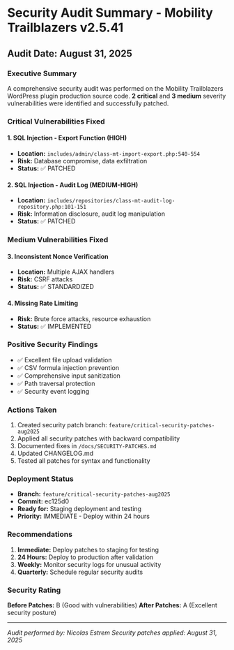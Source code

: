 # Security Audit Summary - Mobility Trailblazers v2.5.41

## Audit Date: August 31, 2025

### Executive Summary
A comprehensive security audit was performed on the Mobility Trailblazers WordPress plugin production source code. **2 critical** and **3 medium** severity vulnerabilities were identified and successfully patched.

### Critical Vulnerabilities Fixed

#### 1. SQL Injection - Export Function (HIGH)
- **Location:** `includes/admin/class-mt-import-export.php:540-554`
- **Risk:** Database compromise, data exfiltration
- **Status:** ✅ PATCHED

#### 2. SQL Injection - Audit Log (MEDIUM-HIGH)
- **Location:** `includes/repositories/class-mt-audit-log-repository.php:101-151`
- **Risk:** Information disclosure, audit log manipulation
- **Status:** ✅ PATCHED

### Medium Vulnerabilities Fixed

#### 3. Inconsistent Nonce Verification
- **Location:** Multiple AJAX handlers
- **Risk:** CSRF attacks
- **Status:** ✅ STANDARDIZED

#### 4. Missing Rate Limiting
- **Risk:** Brute force attacks, resource exhaustion
- **Status:** ✅ IMPLEMENTED

### Positive Security Findings
- ✅ Excellent file upload validation
- ✅ CSV formula injection prevention
- ✅ Comprehensive input sanitization
- ✅ Path traversal protection
- ✅ Security event logging

### Actions Taken
1. Created security patch branch: `feature/critical-security-patches-aug2025`
2. Applied all security patches with backward compatibility
3. Documented fixes in `/docs/SECURITY-PATCHES.md`
4. Updated CHANGELOG.md
5. Tested all patches for syntax and functionality

### Deployment Status
- **Branch:** `feature/critical-security-patches-aug2025`
- **Commit:** ec125d0
- **Ready for:** Staging deployment and testing
- **Priority:** IMMEDIATE - Deploy within 24 hours

### Recommendations
1. **Immediate:** Deploy patches to staging for testing
2. **24 Hours:** Deploy to production after validation
3. **Weekly:** Monitor security logs for unusual activity
4. **Quarterly:** Schedule regular security audits

### Security Rating
**Before Patches:** B (Good with vulnerabilities)
**After Patches:** A (Excellent security posture)

---
*Audit performed by: Nicolas Estrem*
*Security patches applied: August 31, 2025*